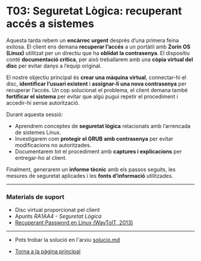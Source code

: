 # T03: Seguretat Lògica: recuperant accés a sistemes

Aquesta tarda rebem un **encàrrec urgent** després d’una primera feina exitosa. El client ens demana **recuperar l’accés** a un portàtil amb **Zorin OS (Linux)** utilitzat per un directiu que ha **oblidat la contrasenya**. El dispositiu conté **documentació crítica**, per això treballarem amb una **còpia virtual del disc** per evitar danys a l’equip original.

El nostre objectiu principal és **crear una màquina virtual**, connectar-hi el disc, **identificar l’usuari existent** i **assignar-li una nova contrasenya** per recuperar l’accés. Un cop solucionat el problema, el client demana també **fortificar el sistema** per evitar que algú pugui repetir el procediment i accedir-hi sense autorització.

Durant aquesta sessió:
- Aprendrem conceptes de **seguretat lògica** relacionats amb l’arrencada de sistemes Linux.  
- Investigarem com **protegir el GRUB amb contrasenya** per evitar modificacions no autoritzades.  
- Documentarem tot el procediment amb **captures i explicacions** per entregar-ho al client.

Finalment, generarem un **informe tècnic** amb els passos seguits, les mesures de seguretat aplicades i les **fonts d’informació** utilitzades.

---

### Materials de suport
- Disc virtual proporcionat pel client  
- Apunts *RA1AA4 - Seguretat Lògica*  
- [Recuperant Password en Linux (WayToIT, 2013)](https://waytoit.wordpress.com/2013/06/06/recuperando-password-en-ubuntu/)

---

- Pots trobar la solució en l'arxiu [solucio.md](/tasca_03/solucio.md)

- [Torna a la pàgina principal](../)





